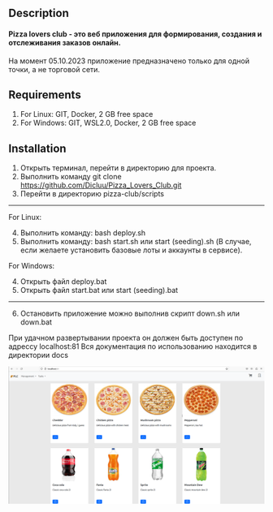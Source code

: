 ## Description
<h4>Pizza lovers club - это веб приложения для формирования, создания и отслеживания заказов онлайн.</h4>
На момент 05.10.2023 приложение предназначено только для одной точки, а не торговой сети.

## Requirements
1) For Linux: GIT, Docker, 2 GB free space
2) For Windows: GIT, WSL2.0, Docker, 2 GB free space

## Installation
1) Открыть терминал, перейти в директорию для проекта.
2) Выполнить команду git clone https://github.com/Dicluu/Pizza_Lovers_Club.git
3) Перейти в директорию pizza-club/scripts
   
<hr>
For Linux:

4) Выполнить команду: bash deploy.sh
5) Выполнить команду: bash start.sh или start (seeding).sh (В случае, если желаете установить базовые лоты и аккаунты в сервисе). 
   
For Windows:

4) Открыть файл deploy.bat
5) Открыть файл start.bat или start (seeding).bat
<hr>

6) Остановить приложение можно выполнив скрипт down.sh или down.bat

При удачном развертывании проекта он должен быть доступен по адрессу localhost:81
Вся документация по использованию находится в директории docs

<img src="docs/img/main.png">
